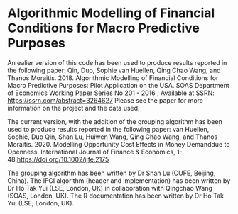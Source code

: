 # Algorithmic Modelling of Financial Conditions for Macro Predictive Purposes

An ealier version of this code has been used to produce results reported in the following paper:
Qin, Duo, Sophie van Huellen, Qing Chao Wang, and Thanos Moraitis. 2018. Algorithmic Modelling of Financial Conditions for Macro Predictive Purposes: Pilot Application on the USA. SOAS Department of Economics Working Paper Series No 201 - 2016 , Available at SSRN: https://ssrn.com/abstract=3264627
Please see the paper for more information on the project and the data used. 

The current version, with the addition of the grouping algorithm has been used to produce results reported in the following paper:
van Huellen, Sophie, Duo Qin, Shan Lu, Huiwen Wang, Qing Chao Wang, and Thanos Moraitis. 2020. Modelling Opportunity Cost Effects in Money Demanddue to Openness. International Journal of Finance & Economics, 1-48.https://doi.org/10.1002/ijfe.2175

The grouping algorithm has been written by Dr Shan Lu (CUFE, Beijing, China). 
The IFCI algorithm (header and implementation) has been written by Dr Ho Tak Yui (LSE, London, UK) in collaboration with Qingchao Wang (SOAS, London, UK).
The R documentation has been written by Dr Ho Tak Yui (LSE, London, UK).
